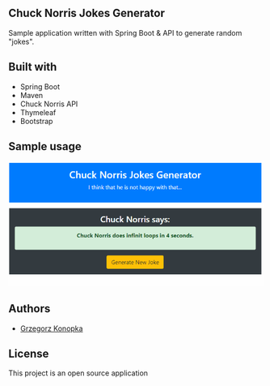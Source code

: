 ## Chuck Norris Jokes Generator

Sample application written with Spring Boot & API to generate random "jokes".

## Built with

* Spring Boot
* Maven
* Chuck Norris API
* Thymeleaf
* Bootstrap

## Sample usage

![](https://github.com/konopkagrzegorz/joke-app/blob/master/chucknorrisjokesgenerator.gif)

## Authors

* [Grzegorz Konopka](https://github.com/konopkagrzegorz)

## License

This project is an open source application

